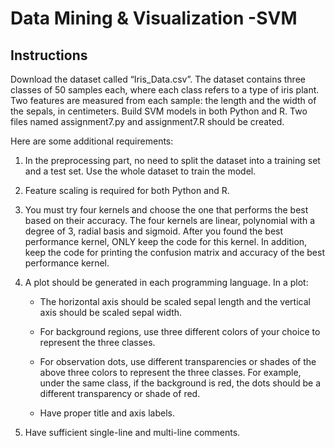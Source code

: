 # Data Mining & Visualization -SVM

## Instructions
Download the dataset called “Iris_Data.csv”. The dataset contains three classes of 50 samples each, where each class refers to a type of iris plant. Two features are measured from each sample: the length and the width of the sepals, in centimeters.
Build SVM models in both Python and R. Two files named assignment7.py and assignment7.R should be created. 

Here are some additional requirements:

1. In the preprocessing part, no need to split the dataset into a training set and a test set. Use the whole dataset to train the model.
2. Feature scaling is required for both Python and R.
3. You must try four kernels and choose the one that performs the best based on their
accuracy. The four kernels are linear, polynomial with a degree of 3, radial basis and sigmoid. After you found the best performance kernel, ONLY keep the code for this kernel. In addition, keep the code for printing the confusion matrix and accuracy of the best performance kernel.
4. A plot should be generated in each programming language. In a plot:
   * The horizontal axis should be scaled sepal length and the vertical axis should be
scaled sepal width.

   * For background regions, use three different colors of your choice to represent the
three classes.

   * For observation dots, use different transparencies or shades of the above three
colors to represent the three classes. For example, under the same class, if the
background is red, the dots should be a different transparency or shade of red.

   * Have proper title and axis labels.

5. Have sufficient single-line and multi-line comments.
